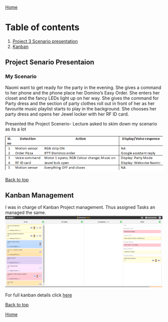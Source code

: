 [Home](https://github.com/AnastasiiaMishchenko/Internationals/blob/master/Rosemary%20Poovattil/Portfolio.md)

# Table of contents

1. [Project 3 Scenario presentation](#pro)
2. [Kanban](#kan)

## Project Senario Presentaion<a name="pro"></a>

### My Scenario 

Naomi want to get ready for the party in the evening. She gives a command to her phone and the phone place her Domino’s Easy Order. She enters her closet and the fancy LEDs light up on her way. She gives the command for Party dress and the section of party clothes roll out in front of her as her favourite music playlist starts to play in the background. She chooses her party dress and opens her Jewel locker with her RF ID card.

Presented the Project Scenerio- Lecture asked to skim down my scenario as its a lot

![alt text](https://github.com/AnastasiiaMishchenko/Internationals/blob/master/Rosemary%20Poovattil/Images/task.png)


<a href="#top">Back to top</a>


## Kanban Management<a name="kan"></a>

I was in charge of Kanban Project management. Thus assigned Tasks an managed the same.
![alt text](https://github.com/AnastasiiaMishchenko/Internationals/blob/master/Rosemary%20Poovattil/kanban/1.png)

For full kanban details click [here](https://github.com/AnastasiiaMishchenko/Internationals/tree/master/Rosemary%20Poovattil/kanban)

<a href="#top">Back to top</a>


[Home](https://github.com/AnastasiiaMishchenko/Internationals/blob/master/Rosemary%20Poovattil/Portfolio.md)
